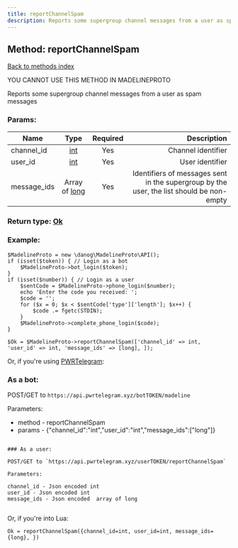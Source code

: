 ```yaml
---
title: reportChannelSpam
description: Reports some supergroup channel messages from a user as spam messages
---
```

## Method: reportChannelSpam  
[Back to methods index](index.md)


YOU CANNOT USE THIS METHOD IN MADELINEPROTO


Reports some supergroup channel messages from a user as spam messages

### Params:

| Name     |    Type       | Required | Description |
|----------|:-------------:|:--------:|------------:|
|channel\_id|[int](../types/int.md) | Yes|Channel identifier|
|user\_id|[int](../types/int.md) | Yes|User identifier|
|message\_ids|Array of [long](../types/long.md) | Yes|Identifiers of messages sent in the supergroup by the user, the list should be non-empty|


### Return type: [Ok](../types/Ok.md)

### Example:


```
$MadelineProto = new \danog\MadelineProto\API();
if (isset($token)) { // Login as a bot
    $MadelineProto->bot_login($token);
}
if (isset($number)) { // Login as a user
    $sentCode = $MadelineProto->phone_login($number);
    echo 'Enter the code you received: ';
    $code = '';
    for ($x = 0; $x < $sentCode['type']['length']; $x++) {
        $code .= fgetc(STDIN);
    }
    $MadelineProto->complete_phone_login($code);
}

$Ok = $MadelineProto->reportChannelSpam(['channel_id' => int, 'user_id' => int, 'message_ids' => [long], ]);
```

Or, if you're using [PWRTelegram](https://pwrtelegram.xyz):

### As a bot:

POST/GET to `https://api.pwrtelegram.xyz/botTOKEN/madeline`

Parameters:

* method - reportChannelSpam
* params - {"channel_id":"int","user_id":"int","message_ids":["long"]}

```

### As a user:

POST/GET to `https://api.pwrtelegram.xyz/userTOKEN/reportChannelSpam`

Parameters:

channel_id - Json encoded int
user_id - Json encoded int
message_ids - Json encoded  array of long


```

Or, if you're into Lua:

```
Ok = reportChannelSpam({channel_id=int, user_id=int, message_ids={long}, })
```

